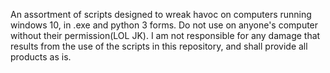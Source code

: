 An assortment of scripts designed to wreak havoc on computers running windows 10, in .exe and python 3 forms. Do not use on
anyone's computer without their permission(LOL JK). I am not responsible for any damage that results from the use of the scripts
in this repository, and shall provide all products as is.
